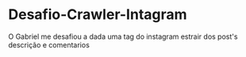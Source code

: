 # Desafio-Crawler-Intagram
O Gabriel me desafiou a dada uma tag do instagram estrair dos post's descrição e comentarios

